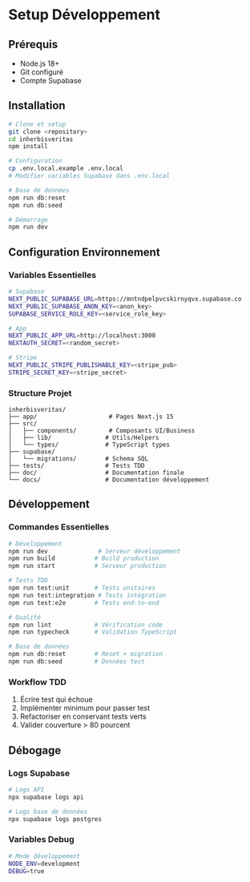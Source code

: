 # Setup Développement

## Prérequis

- Node.js 18+
- Git configuré
- Compte Supabase

## Installation

```bash
# Clone et setup
git clone <repository>
cd inherbisveritas
npm install

# Configuration
cp .env.local.example .env.local
# Modifier variables Supabase dans .env.local

# Base de données
npm run db:reset
npm run db:seed

# Démarrage
npm run dev
```

## Configuration Environnement

### Variables Essentielles
```bash
# Supabase
NEXT_PUBLIC_SUPABASE_URL=https://mntndpelpvcskirnyqvx.supabase.co
NEXT_PUBLIC_SUPABASE_ANON_KEY=<anon_key>
SUPABASE_SERVICE_ROLE_KEY=<service_role_key>

# App
NEXT_PUBLIC_APP_URL=http://localhost:3000
NEXTAUTH_SECRET=<random_secret>

# Stripe
NEXT_PUBLIC_STRIPE_PUBLISHABLE_KEY=<stripe_pub>
STRIPE_SECRET_KEY=<stripe_secret>
```

### Structure Projet
```
inherbisveritas/
├── app/                    # Pages Next.js 15
├── src/
│   ├── components/         # Composants UI/Business
│   ├── lib/               # Utils/Helpers
│   └── types/             # TypeScript types
├── supabase/
│   └── migrations/        # Schema SQL
├── tests/                 # Tests TDD
├── doc/                   # Documentation finale
└── docs/                  # Documentation développement
```

## Développement

### Commandes Essentielles
```bash
# Développement
npm run dev              # Serveur développement
npm run build           # Build production
npm run start           # Serveur production

# Tests TDD
npm run test:unit       # Tests unitaires
npm run test:integration # Tests intégration
npm run test:e2e        # Tests end-to-end

# Qualité
npm run lint            # Vérification code
npm run typecheck       # Validation TypeScript

# Base de données
npm run db:reset        # Reset + migration
npm run db:seed         # Données test
```

### Workflow TDD
1. Écrire test qui échoue
2. Implémenter minimum pour passer test
3. Refactoriser en conservant tests verts
4. Valider couverture > 80 pourcent

## Débogage

### Logs Supabase
```bash
# Logs API
npx supabase logs api

# Logs base de données
npx supabase logs postgres
```

### Variables Debug
```bash
# Mode développement
NODE_ENV=development
DEBUG=true
```